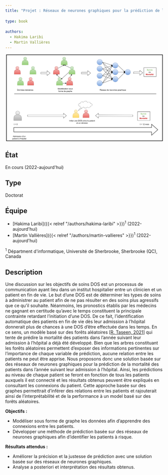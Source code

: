 ```yaml
---
title: "Projet : Réseaux de neurones graphiques pour la prédiction de la mortalité des patients dans l’année suivant leur admission à l’hôpital"

type: book

authors:
  - Hakima Laribi
  - Martin Vallières
---
```


![Présentation du projet](project.png "Présentation du projet")

## État

En cours (2022-aujourd'hui)

## Type

Doctorat

## Équipe

- [Hakima Laribi]({{< relref "/authors/hakima-laribi" >}})<sup>1</sup> (2022-aujourd'hui)
- [Martin Vallières]({{< relref "/authors/martin-vallieres" >}})<sup>1</sup> (2022-aujourd'hui)

<sup>1</sup> Départment d'informatique, Université de Sherbrooke, Sherbrooke (QC), Canada


## Description
Une discussion sur les objectifs de soins DOS est un processus de communication ayant lieu dans un institut hospitalier entre un clinicien et un patient en fin de vie. Le but d’une DOS est de déterminer les types de soins à administrer au patient afin de ne pas résulter en des soins plus agressifs que ce qu’il souhaite. Néanmoins, les pronostics établis par les médecins ne gagnant en certitude qu’avec le temps constituent la principale contrainte retardant l’initiation d’une DOS. De ce fait, l’identification automatique des patients en fin de vie dès leur admission à l’hôpital donnerait plus de chances à une DOS d’être effectuée dans les temps. En ce sens, un modèle basé sur des forêts aléatoires [[R. Taseen, 2021](https://www.researchgate.net/publication/354327628_Expected_clinical_utility_of_automatable_prediction_models_for_improving_palliative_and_end-of-life_care_outcomes_Toward_routine_decision_analysis_before_implementation)] qui tente de prédire la mortalité des patients dans l’année suivant leur admission à l’hôpital a déjà été développé. Bien que les arbres constituant les forêts aléatoires permettent d’exposer des informations pertinentes sur l’importance de chaque variable de prédiction, aucune relation entre les patients ne peut être apprise. Nous proposons donc une solution basée sur des réseaux de neurones graphiques pour la prédiction de la mortalité des patients dans l’année suivant leur admission à l’hôpital. Ainsi, les prédictions au niveau de chaque patient se feront en fonction de tous les patients auxquels il est connecté et les résultats obtenus peuvent être expliqués en consultant les connexions du patient. Cette approche basée sur des graphes permettrait d’inférer des relations entre les patients et rajouterait ainsi de l’interprétabilité et  de la performance à un model basé sur des forêts aléatoires.

**Objectifs :** 

- Modéliser sous forme de graphe les données afin d’apprendre des connexions entre les patients.
- Développer une méthode de prédiction basée sur des réseaux de neurones graphiques afin d’identifier les patients à risque.

**Résultats attendus :**

- Améliorer la précision et la justesse de prédiction avec une solution basée sur des réseaux de neurones graphiques.
- Analyse a posteriori et interprétation des résultats obtenus.
